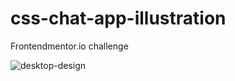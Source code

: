 # css-chat-app-illustration
Frontendmentor.io challenge

![desktop-design](https://user-images.githubusercontent.com/76236208/116152687-82ad0c80-a6e6-11eb-9a70-6668231a837c.jpg)

